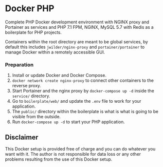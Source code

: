 # Docker PHP
Complete PHP Docker development environment with NGINX proxy and Portainer as services and PHP 7.1 FPM, NGINX, MySQL 5.7 with Redis as a boilerplate for PHP projects.

Containers within the root directory are meant to be global services, by default this includes `jwilder/nginx-proxy` and `portainer/portainer` to manage Docker within a remotely accessible GUI.

### Preparation
1. Install or update Docker and Docker Compose.
2. `docker network create nginx-proxy` to connect other containers to the reverse proxy.
3. Start Portainer and the nginx proxy by `docker-compose up -d` inside the `service/` directory.
4. Go to `boilerplate/web/` and update the `.env` file to work for your application.
5. The `public/` directory within the boilerplate is what is what is going to be visible from the outside.
6. Run `docker-compose up -d` to start your PHP application.

## Disclaimer
This Docker setup is provided free of charge and you can do whatever you want with it. The author is not responsible for data loss or any other problems resulting from the use of this Docker setup.
